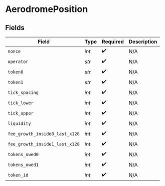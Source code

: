 # AerodromePosition


## Fields

| Field                          | Type                           | Required                       | Description                    |
| ------------------------------ | ------------------------------ | ------------------------------ | ------------------------------ |
| `nonce`                        | *int*                          | :heavy_check_mark:             | N/A                            |
| `operator`                     | *str*                          | :heavy_check_mark:             | N/A                            |
| `token0`                       | *str*                          | :heavy_check_mark:             | N/A                            |
| `token1`                       | *str*                          | :heavy_check_mark:             | N/A                            |
| `tick_spacing`                 | *int*                          | :heavy_check_mark:             | N/A                            |
| `tick_lower`                   | *int*                          | :heavy_check_mark:             | N/A                            |
| `tick_upper`                   | *int*                          | :heavy_check_mark:             | N/A                            |
| `liquidity`                    | *int*                          | :heavy_check_mark:             | N/A                            |
| `fee_growth_inside0_last_x128` | *int*                          | :heavy_check_mark:             | N/A                            |
| `fee_growth_inside1_last_x128` | *int*                          | :heavy_check_mark:             | N/A                            |
| `tokens_owed0`                 | *int*                          | :heavy_check_mark:             | N/A                            |
| `tokens_owed1`                 | *int*                          | :heavy_check_mark:             | N/A                            |
| `token_id`                     | *int*                          | :heavy_check_mark:             | N/A                            |